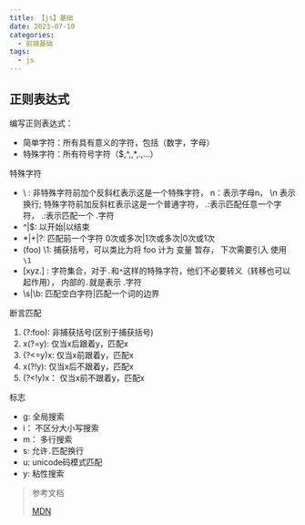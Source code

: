 ```yaml
---
title: 【js】基础
date: 2023-07-10
categories:
  - 前端基础
tags:
  - js
---
```


## 正则表达式

编写正则表达式：
* 简单字符：所有具有意义的字符，包括（数字，字母）
* 特殊字符：所有符号字符（$,^,\,*,.,...）

特殊字符
* \ : 非特殊字符前加个反斜杠表示这是一个特殊字符， n：表示字母n， \n 表示换行;
  特殊字符前加反斜杠表示这是一个普通字符， .:表示匹配任意一个字符， \.:表示匹配一个 .字符
* ^|$: 以开始|以结束
* *|+|?: 匹配前一个字符 0次或多次|1次或多次|0次或1次
* (foo) \1: 捕获括号，可以类比为将 foo 计为 变量 暂存， 下次需要引入 使用 `\1`
* [xyz.] : 字符集合，对于`.`和`*`这样的特殊字符，他们不必要转义（转移也可以起作用）， 内部的`.`就是表示 .字符
* \s|\b: 匹配空白字符|匹配一个词的边界

断言匹配
1. (?:foo): 非捕获括号(区别于捕获括号)
2. x(?=y): 仅当x后跟着y，匹配x
3. (?<=y)x: 仅当x前跟着y，匹配x
4. x(?!y): 仅当x后不跟着y，匹配x
5. (?<!y)x： 仅当x前不跟着y，匹配x

标志
* g: 全局搜索
* i： 不区分大小写搜索
* m： 多行搜索
* s: 允许`.`匹配换行
* u: unicode码模式匹配
* y: 粘性搜索


>参考文档
>
> [MDN](https://developer.mozilla.org/zh-CN/docs/Web/JavaScript/Guide/Regular_Expressions)
